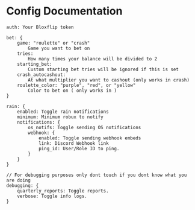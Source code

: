 # Config Documentation

    auth: Your Bloxflip token
    
    bet: {
        game: "roulette" or "crash" 
            Game you want to bet on
        tries: 
            How many times your balance will be divided to 2
        starting_bet: 
            Custom starting bet tries will be ignored if this is set
        crash_autocashout: 
            At what multiplier you want to cashout (only works in crash)
        roulette_color: "purple", "red", or "yellow"
            Color to bet on ( only works in )
    }

    rain: {
        enabled: Toggle rain notifications
        minimum: Minimum robux to notify
        notifications: {
            os_notifs: Toggle sending OS notifications
            webhook: {
                enabled: Toggle sending webhook embeds
                link: Discord Webhook link
                ping_id: User/Role ID to ping.
            }
        }
    }

    // For debugging purposes only dont touch if you dont know what you are doing
    debugging: {
        quarterly_reports: Toggle reports.
        verbose: Toggle info logs.
    }